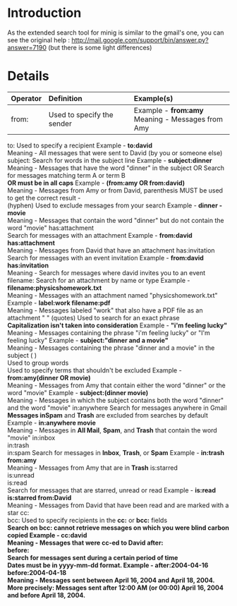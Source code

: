 # Introduction #

As the extended search tool for minig is similar to the gmail's one, you can see the original help :
http://mail.google.com/support/bin/answer.py?answer=7190
(but there is some light differences)

# Details #

|  Operator | Definition | Example(s) |
|:----------|:-----------|:-----------|
|  from:    | Used to specify the sender |   Example - <strong> from:amy</strong><br> Meaning - Messages from Amy <br>
<tr><td>  to:      </td><td>  Used to specify a recipient </td><td>   Example - <strong>to:david</strong><br> Meaning - All messages that were sent to David (by you or someone else) </td></tr>
<tr><td>  subject:  </td><td>    Search for words in the subject line  </td><td>   Example - <strong>subject:dinner</strong><br> Meaning - Messages that have the word "dinner" in the subject </td></tr>
<tr><td>  OR       </td><td>    Search for messages matching term A or term B<br> <b>OR must be in all caps</b></td><td>   Example - <strong>(from:amy OR from:david)</strong><br> Meaning - Messages from Amy or from David, parenthesis MUST be used to get the correct result </td></tr>
<tr><td> - <br> (hyphen) </td><td>    Used to exclude messages from your search  </td><td>   Example - <strong>dinner -movie</strong><br> Meaning - Messages that contain the word "dinner" but do not contain the word "movie" </td></tr>
<tr><td>  has:attachment<br>  </td><td>   Search for messages with an attachment </td><td>   Example - <strong> from:david has:attachment </strong><br> Meaning - Messages from David that have an attachment </td></tr>
<tr><td>  has:invitation<br>  </td><td>   Search for messages with an event invitation </td><td>   Example - <strong> from:david has:invitation </strong><br> Meaning - Search for messages where david invites you to an event </td></tr>
<tr><td>  filename: </td><td>    Search for an attachment by name or type </td><td>   Example - <strong> filename:physicshomework.txt</strong><br> Meaning -  Messages with an attachment named "physicshomework.txt" Example - <strong> label:work filename:pdf</strong><br> Meaning -  Messages labeled "work" that also have a PDF file as an attachment </td></tr>
<tr><td> " " (quotes) </td><td>    Used to search for an exact phrase<br> <b>Capitalization isn't taken into consideration</b></td><td>   Example - <strong> "i'm feeling lucky"</strong><br> Meaning -  Messages containing the phrase "i'm feeling lucky" or "I'm feeling lucky" Example - <strong> subject:"dinner and a movie"</strong><br> Meaning -  Messages containing the phrase "dinner and a movie" in the subject  </td></tr>
<tr><td>  ( )<br>  </td><td>    Used to group words <br> Used to specify terms that shouldn't be excluded </td><td>   Example - <strong> from:amy(dinner OR movie)</strong><br> Meaning -  Messages from Amy that contain either the word "dinner" or the word "movie" Example - <strong> subject:(dinner movie)</strong><br> Meaning -  Messages in which the subject contains both the word "dinner" and the word "movie" </td></tr>
<tr><td>  in:anywhere  </td><td>    Search for messages anywhere in Gmail<br> <b>Messages in</b><strong>Spam</strong> and <strong>Trash</strong> are excluded from searches by default  </td><td>   Example - <strong>in:anywhere movie </strong><br> Meaning - Messages in <strong>All Mail</strong>, <strong>Spam</strong>, and <strong>Trash</strong> that contain the word "movie" </td></tr>
<tr><td>  in:inbox<br> in:trash<br> in:spam  </td><td>    Search for messages in <strong>Inbox</strong>, <strong>Trash</strong>, or <strong>Spam</strong>  </td><td>   Example - <strong>in:trash from:amy</strong><br> Meaning -  Messages from Amy that are in <strong>Trash</strong> </td></tr>
<tr><td>is:starred<br> is:unread<br> is:read<br>  </td><td>    Search for messages that are starred, unread or read </td><td>   Example - <strong> is:read is:starred from:David</strong><br> Meaning - Messages from David that have been read and are marked with a star </td></tr>
<tr><td>  cc:<br> bcc: </td><td>    Used to specify recipients in the <strong>cc:</strong> or <strong>bcc:</strong> fields<br> <b>Search on bcc: cannot retrieve messages on which you were blind carbon copied</</b></td><td>   Example - <strong> cc:david </strong><br> Meaning - Messages that were cc-ed to David </td></tr>
<tr><td>  after:<br> before:<br>  </td><td>    Search for messages sent during a certain period of time<br> <b>Dates must be in yyyy-mm-dd format.</b></td><td>   Example - <strong> after:2004-04-16 before:2004-04-18 </strong><br> Meaning -  Messages sent between April 16, 2004 and April 18, 2004.<br><b>More precisely: Messages sent after 12:00 AM (or 00:00) April 16, 2004 and before April 18, 2004.</b></td></tr>
